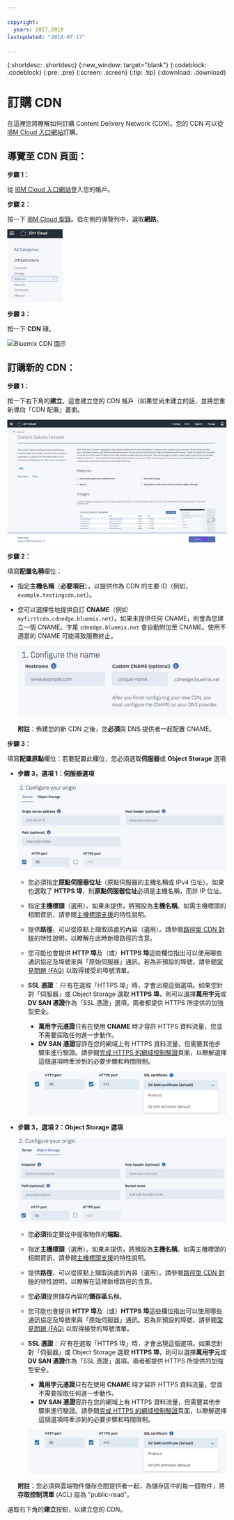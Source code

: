 ```yaml
---

copyright:
  years: 2017,2018
lastupdated: "2018-07-17"

---
```


{:shortdesc: .shortdesc}
{:new_window: target="blank"}
{:codeblock: .codeblock}
{:pre: .pre}
{:screen: .screen}
{:tip: .tip}
{:download: .download}

# 訂購 CDN

在這裡您將瞭解如何訂購 Content Delivery Network (CDN)。您的 CDN 可以從 [IBM Cloud 入口網站](https://www.ibm.com/cloud-computing/bluemix/)訂購。

## 導覽至 CDN 頁面：

**步驟 1：**

從 [IBM Cloud 入口網站](https://www.ibm.com/cloud-computing/bluemix/)登入您的帳戶。

**步驟 2：**

按一下 [IBM Cloud 型錄](https://console.bluemix.net/catalog/)。從左側的導覽列中，選取**網路**。

   ![Bluemix CDN 導覽](images/bluemix_navigation.png)

**步驟 3：**

按一下 **CDN** 磚。

   ![Bluemix CDN 圖示](images/bluemix_tile.png)


## 訂購新的 CDN：

**步驟 1：**

按一下右下角的**建立**，這會建立您的 CDN 帳戶（如果您尚未建立的話，並將您重新導向「CDN 配置」畫面。

   ![CDN 概觀](images/content-delivery.png)

**步驟 2：**

填寫**配置名稱**欄位：  

  * 指定**主機名稱**（**必要項目**），以提供作為 CDN 的主要 ID（例如，`example.testingcdn.net`）。  
  * 您可以選擇性地提供自訂 **CNAME**（例如 `myfirstcdn.cdnedge.bluemix.net`）。如果未提供任何 CNAME，則會為您建立一個 CNAME。字尾 `cdnedge.bluemix.net` 會自動附加至 CNAME。使用不適當的 CNAME 可能導致服務終止。

       ![配置名稱](images/configure-hostname-cname.png)  

    **附註**：佈建您的新 CDN 之後，您**必須**與 DNS 提供者一起配置 CNAME。

**步驟 3：**

填寫**配置原點**欄位：若要配置此欄位，您必須選取**伺服器**或 **Object Storage** 選項  

  * **步驟 3，選項 1：伺服器選項**

     ![配置原點](images/configure-origin-server.png)

      * 您必須指定**原點伺服器位址**（原點伺服器的主機名稱或 IPv4 位址）。如果也選取了 **HTTPS 埠**，則**原點伺服器位址**必須是主機名稱，而非 IP 位址。

      * 指定**主機標頭**（選用）。如果未提供，將預設為**主機名稱**。如需主機標頭的相關資訊，請參閱[主機標頭支援](feature-descriptions.html#host-header-support)的特性說明。  

      * 提供**路徑**，可以從原點上擷取該處的內容（選用）。請參閱[路徑型 CDN 對映](feature-descriptions.html#path-based-cdn-mappings)的特性說明，以瞭解在此時新增路徑的含意。

      * 您可能也會提供 **HTTP 埠**及（或）**HTTPS 埠**這些欄位指出可以使用哪些通訊協定及埠號來與「原始伺服器」通訊。若為非預設的埠號，請參閱[常見問題 (FAQ)](faqs.html#are-there-any-restrictions-on-what-http-and-https-port-numbers-are-allowed-for-akamai-) 以取得接受的埠號清單。

      * **SSL 憑證**：_只_ 有在選取「HTTPS 埠」時，才會出現這個選項。如果您針對「伺服器」或 Object Storage 選取 **HTTPS 埠**，則可以選擇**萬用字元**或 **DV SAN 憑證**作為「SSL 憑證」選項。兩者都提供 HTTPS 所提供的加強型安全。
        * **萬用字元憑證**只有在使用 **CNAME** 時才容許 HTTPS 資料流量，您並不需要採取任何進一步動作。
        * **DV SAN 憑證**容許在您的網域上有 HTTPS 資料流量，但需要其他步驟來進行驗證。請參閱[完成 HTTPS 的網域控制驗證](how-to-https.html#completing-domain-control-validation-for-https)頁面，以瞭解選擇這個選項時牽涉到的必要步驟和時間限制。

	     ![配置原點伺服器](images/ssl-cert-options.png)

  * **步驟 3，選項 2：Object Storage 選項**

    ![配置 Object Storage](images/configure-origin-object-storage.png)

      * 您**必須**指定要從中提取物件的**端點**。

      * 指定**主機標頭**（選用）。如果未提供，將預設為**主機名稱**。如需主機標頭的相關資訊，請參閱[主機標頭支援](feature-descriptions.html#host-header-support)的特性說明。  

      * 提供**路徑**，可以從原點上擷取該處的內容（選用）。請參閱[路徑型 CDN 對映](feature-descriptions.html#path-based-cdn-mappings)的特性說明，以瞭解在這裡新增路徑的含意。

      * 您**必須**提供儲存內容的**儲存區**名稱。

      * 您可能也會提供 **HTTP 埠**及（或）**HTTPS 埠**這些欄位指出可以使用哪些通訊協定及埠號來與「原始伺服器」通訊。若為非預設的埠號，請參閱[常見問題 (FAQ)](faqs.html#are-there-any-restrictions-on-what-http-and-https-port-numbers-are-allowed-for-akamai-) 以取得接受的埠號清單。

      * **SSL 憑證**：_只_ 有在選取「HTTPS 埠」時，才會出現這個選項。如果您針對「伺服器」或 Object Storage 選取 **HTTPS 埠**，則可以選擇**萬用字元**或 **DV SAN 憑證**作為「SSL 憑證」選項。兩者都提供 HTTPS 所提供的加強型安全。
        * **萬用字元憑證**只有在使用 **CNAME** 時才容許 HTTPS 資料流量，您並不需要採取任何進一步動作。
        * **DV SAN 憑證**容許在您的網域上有 HTTPS 資料流量，但需要其他步驟來進行驗證。請參閱[完成 HTTPS 的網域控制驗證](how-to-https.html#completing-domain-control-validation-for-https)頁面，以瞭解選擇這個選項時牽涉到的必要步驟和時間限制。

        ![配置 HTTPS](images/ssl-cert-options.png)

      **附註**：您必須與雲端物件儲存空間提供者一起，為儲存區中的每一個物件，將**存取控制清單** (ACL) 設為 "public-read"。

選取右下角的**建立**按鈕，以建立您的 CDN。
